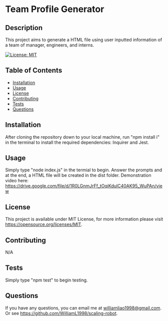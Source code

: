 # Team Profile Generator
  
## Description

This project aims to generate a HTML file using user inputted information of a team of manager, engineers, and interns.

[![License: MIT](https://img.shields.io/badge/License-MIT-yellow.svg)](https://opensource.org/licenses/MIT)
## Table of Contents

- [Installation](#installation)
- [Usage](#usage)
- [License](#license)
- [Contributing](#contributing)
- [Tests](#tests)
- [Questions](#questions)

## Installation

After cloning the repository down to your local machine, run "npm install i" in the terminal to install the required dependencies: Inquirer and Jest.

## Usage

Simply type "node index.js" in the termial to begin. Answer the prompts and at the end, a HTML file will be created in the dist folder. Demonstration video here: https://drive.google.com/file/d/1R0LGnmJrFf_tOqiKdulC40AK95_WuPAn/view

## License

This project is available under MIT License, for more information please visit https://opensource.org/licenses/MIT.

## Contributing

N/A

## Tests

Simply type "npm test" to begin testing.

## Questions

If you have any questions, you can email me at williamliao1998@gmail.com. Or see https://github.com/WilliamL1998/scaling-robot.